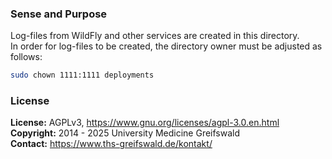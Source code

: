 ### Sense and Purpose ###
Log-files from WildFly and other services are created in this directory.<br>
In order for log-files to be created, the directory owner must be adjusted as follows:

```bash
sudo chown 1111:1111 deployments
```

### License ###
**License:** AGPLv3, https://www.gnu.org/licenses/agpl-3.0.en.html<br>
**Copyright:** 2014 - 2025 University Medicine Greifswald<br>
**Contact:** https://www.ths-greifswald.de/kontakt/
